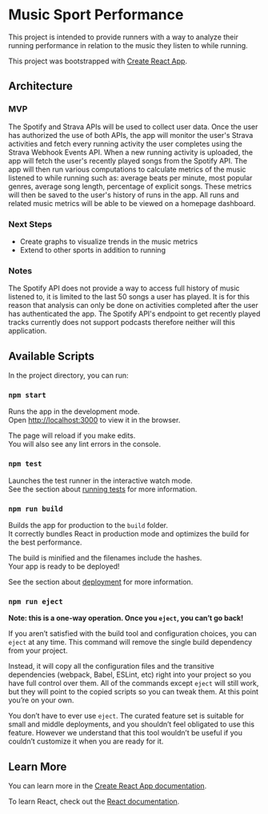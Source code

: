 # Music Sport Performance

This project is intended to provide runners with a way to analyze their running performance in relation to the music they listen to while running.

This project was bootstrapped with [Create React App](https://github.com/facebook/create-react-app).

## Architecture

### MVP
The Spotify and Strava APIs will be used to collect user data. Once the user has authorized the use of both APIs, the app will monitor the user's Strava activities and fetch every running activity the user completes using the Strava Webhook Events API. When a new running activity is uploaded, the app will fetch the user's recently played songs from the Spotify API. The app will then run various computations to calculate metrics of the music listened to while running such as: average beats per minute, most popular genres, average song length, percentage of explicit songs. These metrics will then be saved to the user's history of runs in the app. All runs and related music metrics will be able to be viewed on a homepage dashboard. 

### Next Steps
* Create graphs to visualize trends in the music metrics
* Extend to other sports in addition to running

### Notes
The Spotify API does not provide a way to access full history of music listened to, it is limited to the last 50 songs a user has played. It is for this reason that analysis can only be done on activities completed after the user has authenticated the app. 
The Spotify API's endpoint to get recently played tracks currently does not support podcasts therefore neither will this application. 

## Available Scripts

In the project directory, you can run:

### `npm start`

Runs the app in the development mode.\
Open [http://localhost:3000](http://localhost:3000) to view it in the browser.

The page will reload if you make edits.\
You will also see any lint errors in the console.

### `npm test`

Launches the test runner in the interactive watch mode.\
See the section about [running tests](https://facebook.github.io/create-react-app/docs/running-tests) for more information.

### `npm run build`

Builds the app for production to the `build` folder.\
It correctly bundles React in production mode and optimizes the build for the best performance.

The build is minified and the filenames include the hashes.\
Your app is ready to be deployed!

See the section about [deployment](https://facebook.github.io/create-react-app/docs/deployment) for more information.

### `npm run eject`

**Note: this is a one-way operation. Once you `eject`, you can’t go back!**

If you aren’t satisfied with the build tool and configuration choices, you can `eject` at any time. This command will remove the single build dependency from your project.

Instead, it will copy all the configuration files and the transitive dependencies (webpack, Babel, ESLint, etc) right into your project so you have full control over them. All of the commands except `eject` will still work, but they will point to the copied scripts so you can tweak them. At this point you’re on your own.

You don’t have to ever use `eject`. The curated feature set is suitable for small and middle deployments, and you shouldn’t feel obligated to use this feature. However we understand that this tool wouldn’t be useful if you couldn’t customize it when you are ready for it.

## Learn More

You can learn more in the [Create React App documentation](https://facebook.github.io/create-react-app/docs/getting-started).

To learn React, check out the [React documentation](https://reactjs.org/).
